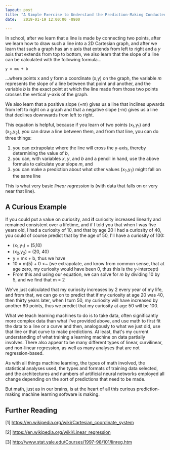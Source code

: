 ```yaml
---
layout: post
title: "A Simple Exercise to Understand the Prediction-Making Conducted by Machines"
date:   2019-01-19 12:00:00 -0800

---
```

In school, after we learn that a line is made by connecting two points, after we learn how to draw such a line into a 2D Cartesian graph, and after we learn that such a graph has an *x* axis that extends from left to right and a *y* axis that extends from top to bottom, we also learn that the slope of a line can be calculated with the following formula...

`y = mx + b`

...where points x and y form a coordinate (x,y) on the graph, the variable *m* represents the slope of a line between that point and another, and the variable *b* is the exact point at which the line made from those two points crosses the vertical y-axis of the graph.

We also learn that a positive slope (+m) gives us a line that inclines upwards from left to right on a graph and that a negative slope (-m) gives us a line that declines downwards from left to right.

This equation is helpful, because if you learn of two points (x<sub>1</sub>,y<sub>1</sub>) and (x<sub>2</sub>,y<sub>2</sub>), you can draw a line between them, and from that line, you can do three things:

1. you can extrapolate where the line will cross the y-axis, thereby determining the value of *b*,
2. you can, with variables *x*, *y*, and *b* and a pencil in hand, use the above formula to calculate your slope *m*, and
3. you can make a prediction about what other values (x<sub>?</sub>,y<sub>?</sub>) might fall on the same line

This is what very basic _linear regression_ is (with data that falls on or very near that line).

## A Curious Example
If you could put a value on curiosity, and **if** curiosity increased linearly and remained consistent over a lifetime, and if I told you that when I was five years old, I had a curiosity of 10, and that by age 20 I had a curiosity of 40, you could of course predict that by the age of 50, I'll have a curiosity of 100:

- (x<sub>1</sub>,y<sub>1</sub>) = (5,10)
- (x<sub>2</sub>,y<sub>2</sub>) = (20, 40)
- y = mx + b, thus we have
- 10 = m(5) + 0 <~ (we extrapolate, and know from common sense, that at age zero, my curiosity would have been 0, thus this is the y-intercept)
- From this and using our equation, we can solve for *m* by dividing 10 by 5, and we find that m = 2

We've just calculated that my curiosity increases by 2 every year of my life, and from that, we can go on to predict that if my curiosity at age 20 was 40, then thirty years later, when I turn 50, my curiosity will have increased by another 60 points, thus we predict that my curiosity at age 50 will be 100.

What we teach learning machines to do is to take data, often significantly more complex data than what I've provided above, and use math to first fit the data to a line or a curve and then, analogously to what we just did, use that line or that curve to make predictions. At least, that's my current understanding of what training a learning machine on data partially involves. There also appear to be many different types of linear, curvilinear, and non-linear regression, as well as many analyses that are not regression-based.

As with all things machine learning, the types of math involved, the statistical analyses used, the types and formats of training data selected, and the architectures and numbers of artificial neural networks employed all change depending on the sort of predictions that need to be made.

But math, just as in our brains, is at the heart of all this curious prediction-making machine learning software is making.

## Further Reading
[1] https://en.wikipedia.org/wiki/Cartesian_coordinate_system

[2] https://en.wikipedia.org/wiki/Linear_regression

[3] http://www.stat.yale.edu/Courses/1997-98/101/linreg.htm
